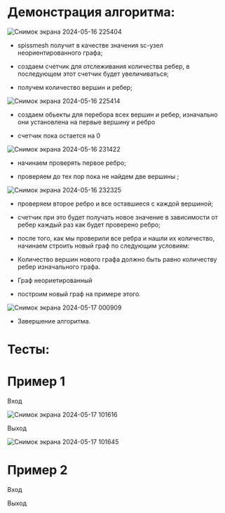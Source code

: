 # Демонстрация алгоритма:

![Снимок экрана 2024-05-16 225404](https://github.com/iis-32170x/RPIIS/assets/144945398/0bcceae6-1f4b-4caf-b02c-943673a54210)


- spissmesh получит в качестве значения sc-узел неориентированного графа;

- создаем счетчик для отслеживания количества ребер, в последующем этот счетчик будет увеличиваться;

- получем количество вершин и ребер;
  

![Снимок экрана 2024-05-16 225414](https://github.com/iis-32170x/RPIIS/assets/144945398/f9ec8c54-2f36-4c4a-9f35-2d030cc7fdb8)

- создаем обьекты для перебора всех вершин и ребер, изначально они установлена на первые вершину и ребро

- счетчик пока остается на 0

![Снимок экрана 2024-05-16 231422](https://github.com/iis-32170x/RPIIS/assets/144945398/419fd708-55c0-412b-83dd-3574e29def7a)


- начинаем проверять первое ребро;

- проверяем до тех пор пока не найдем две вершины ; 


![Снимок экрана 2024-05-16 232325](https://github.com/iis-32170x/RPIIS/assets/144945398/a573affe-9bc8-46ee-a3c1-132b9c705a05)


- проверяем второе ребро и все оставшиеся с каждой вершиной;
  
- счетчик при это будет получать новое значение в зависимости от ребер каждый раз как будет проверено ребро;


- после того, как мы проверили все ребра и нашли их количество, начинаем строить новый граф по следующим условиям:
 
-   Количество вершин нового графа должно быть равно количеству ребер изначального графа.
-   Граф неориетированный

- построим новый граф на примере этого.


![Снимок экрана 2024-05-17 000909](https://github.com/iis-32170x/RPIIS/assets/144945398/593bce55-8f5b-49a3-8da0-106eab8015cf)

- Завершение алгоритма.

# Тесты:

# Пример 1


Вход 

![Снимок экрана 2024-05-17 101616](https://github.com/iis-32170x/RPIIS/assets/144945398/bec4111a-d405-447f-bc46-8c1319ff262e)


Выход

![Снимок экрана 2024-05-17 101645](https://github.com/iis-32170x/RPIIS/assets/144945398/46428a79-98ea-4818-abfe-2d6123da43d8)


# Пример 2

  Вход 



 Выход
